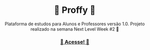  <h1 align="center">📝 Proffy 📝 </h1>
 <p align="center">
  Plataforma de estudos para Alunos e Professores versão 1.0.
  Projeto realizado na semana Next Level Week #2 🚀
 </p>
 <h3 align="center">
  <a href="https://platformproffy.vercel.app/" target="_blank">🚨 Acesse! 🚨</a>
 </h3>
